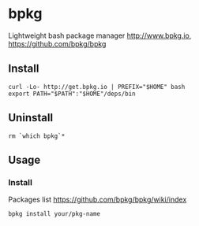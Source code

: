 # bpkg

Lightweight bash package manager
<http://www.bpkg.io>,
<https://github.com/bpkg/bpkg>

## Install

    curl -Lo- http://get.bpkg.io | PREFIX="$HOME" bash
    export PATH="$PATH":"$HOME"/deps/bin

## Uninstall

    rm `which bpkg`*

## Usage

### Install

Packages list <https://github.com/bpkg/bpkg/wiki/index>

    bpkg install your/pkg-name
